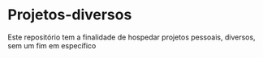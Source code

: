 # Projetos-diversos
Este repositório tem a finalidade de hospedar projetos pessoais, diversos, sem um fim em específico
